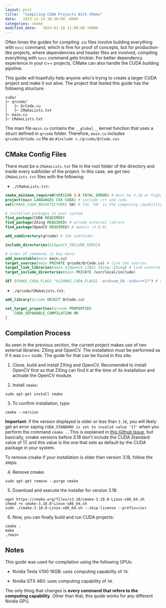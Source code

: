 ```yaml
---
layout: post
title:  "Compiling CUDA Projects With CMake"
date:   2023-12-14 10:30:00 -0600
categories: cmake
modified_date:   2024-01-10 11:00:00 +0000
---
```


Often times the guides for compiling .cu files involve building everything with `nvcc` command, which is fine for proof of concepts, but for production-like projects, where dependencies and header files are involved, compiling everything with `nvcc` command gets trickier. For better dependency experience in your c++ projects, CMake can also handle the CUDA building pipeline. 

This guide will hopefully help anyone who's trying to create a larger CUDA project and make it out alive. The project that tested this guide has the following structure:

```
cuda/
├─ qrcode/
|   ├─ QrCode.cu
|   ├─ CMakeLists.txt
├─ main.cu
├─ CMakeLists.txt
```

The main file `main.cu` contains the `__globaḷ__` kernel function that uses a struct defined in `qrcode` folder. Therefore, `main.cu` includes `qrcode/QrCode.cu` file as `#include <./qrcode/QrCode.cu>`.

## CMake Config Files

There must be a `CMakeLists.txt` file in the root folder of the directory and inside every subfolder of the project. In this case, we got two `CMakeLists.txt` files with the following:

- `./CMakeLists.txt`:

```cmake
cmake_minimum_required(VERSION 3.8 FATAL_ERROR) # must be 3.18 or higher
project(main LANGUAGES CXX CUDA) # include c++ and cuda
set(CMAKE_CUDA_ARCHITECTURES 50) # the '50' is the computing capability of the gpu

# installed packages in your system
find_package(CUDA REQUIRED)
find_package(ZXing REQUIRED) # qrcode external library
find_package(OpenCV REQUIRED) # opencv (4.8.0)

add_subdirectory(qrcode) # the subfolder

include_directories(${OpenCV_INCLUDE_DIRS})

# order of commands is key here:
add_executable(main main.cu)
target_sources(main PRIVATE qrcode/QrCode.cu) # link the sources
target_link_libraries(main ${OpenCV_LIBS} ZXing::ZXing) # link external libs
target_include_directories(main PRIVATE /usr/local/include)

SET (CMAKE_CUDA_FLAGS "${CMAKE_CUDA_FLAGS} -arch=sm_50 -std=c++17") # cuda flags, here '50' also refers to the computing capability of the gpu
```

- `./qrcode/CMakeLists.txt`:

```cmake
add_library(qrcode OBJECT QrCode.cu)

set_target_properties(qrcode PROPERTIES
    CUDA_SEPARABLE_COMPILATION ON
)
```

## Compilation Process

As seen in the previous section, the current project makes use of two external libraries: ZXing and OpenCV. The installation must be performed as if it was c++ code. The guide for that can be found in this site.

1. Clone, build and install ZXing and OpenCV. Recomended to install OpenCV first so that ZXing can find it at the time of its installation and activate the OpenCV module.

2. Install `cmake`:

```
sudo apt-get install cmake
```

3. To confirm installation, type:

```
cmake --version
```

**Important**: if the version displayed is older or less than `3.18`, you will likely get an error saying `CUDA_STANDARD is set to invalid value '17'` when you perform the command `cmake .`. This is explained in [this Github Issue](https://github.com/getkeops/keops/issues/122), but basically, cmake versions before 3.18 don't include the CUDA Standard value of 17, and this value is the one that sets as default by the CUDA package in your system.

To remove cmake if your installation is older than version 3.18, follow the steps:

4. Remove cmake:

```
sudo apt-get remove --purge cmake
```

5. Download and execute the installer for version 3.18:

```
wget https://cmake.org/files/v3.18/cmake-3.18.0-Linux-x86_64.sh
chmod +x cmake-3.18.0-Linux-x86_64.sh
sudo ./cmake-3.18.0-Linux-x86_64.sh --skip-license --prefix=/usr
```

6. Now, you can finally build and run CUDA projects:

```
cmake .
make
./main
```


## Notes

This guide was used for compilation using the following GPUs:

- Nvidia Tesla V100 16GB: uses computing capability of `70`.

- Nvidia GTX 460: uses computing capability of `50`.

The only thing that changes is **every command that refers to the computing capability**. Other than that, this quide works for any different Nvidia GPU.